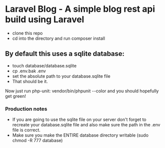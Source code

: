 # Laravel Blog - A simple blog rest api build using Laravel

- clone this repo
- cd into the directory and run composer install

## By default this uses a sqlite database:
- touch database/database.sqlite
- cp .env.bak .env 
- set the absolute path to your database.sqlite file
- That should be it.

Now just run php-unit: vendor/bin/phpunit --color and you should hopefully get green!

### Production notes
- If you are going to use the sqlite file on your server don't forget to recreate your database.sqlite file and also make sure the path in the .env file is correct.
- Make sure you make the ENTIRE database directory writable (sudo chmod -R 777 database)
